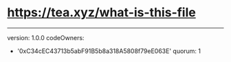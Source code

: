 # https://tea.xyz/what-is-this-file
---
version: 1.0.0
codeOwners:
  - '0xC34cEC43713b5abF91B5b8a318A5808f79eE063E'
quorum: 1

